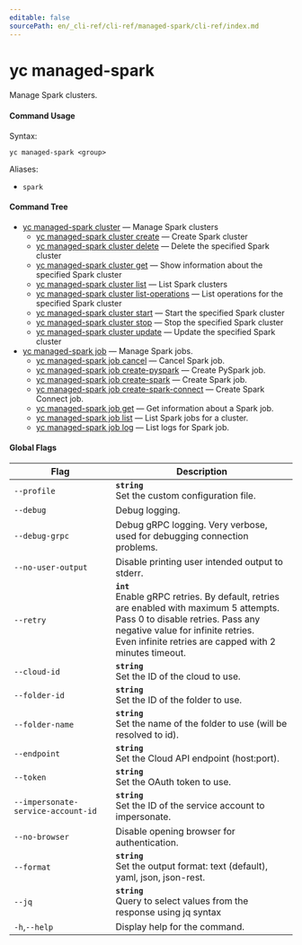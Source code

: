 ```yaml
---
editable: false
sourcePath: en/_cli-ref/cli-ref/managed-spark/cli-ref/index.md
---
```


# yc managed-spark

Manage Spark clusters.

#### Command Usage

Syntax: 

`yc managed-spark <group>`

Aliases: 

- `spark`

#### Command Tree

- [yc managed-spark cluster](cluster/index.md) — Manage Spark clusters
	- [yc managed-spark cluster create](cluster/create.md) — Create Spark cluster
	- [yc managed-spark cluster delete](cluster/delete.md) — Delete the specified Spark cluster
	- [yc managed-spark cluster get](cluster/get.md) — Show information about the specified Spark cluster
	- [yc managed-spark cluster list](cluster/list.md) — List Spark clusters
	- [yc managed-spark cluster list-operations](cluster/list-operations.md) — List operations for the specified Spark cluster
	- [yc managed-spark cluster start](cluster/start.md) — Start the specified Spark cluster
	- [yc managed-spark cluster stop](cluster/stop.md) — Stop the specified Spark cluster
	- [yc managed-spark cluster update](cluster/update.md) — Update the specified Spark cluster
- [yc managed-spark job](job/index.md) — Manage Spark jobs.
	- [yc managed-spark job cancel](job/cancel.md) — Cancel Spark job.
	- [yc managed-spark job create-pyspark](job/create-pyspark.md) — Create PySpark job.
	- [yc managed-spark job create-spark](job/create-spark.md) — Create Spark job.
	- [yc managed-spark job create-spark-connect](job/create-spark-connect.md) — Create Spark Connect job.
	- [yc managed-spark job get](job/get.md) — Get information about a Spark job.
	- [yc managed-spark job list](job/list.md) — List Spark jobs for a cluster.
	- [yc managed-spark job log](job/log.md) — List logs for Spark job.

#### Global Flags

| Flag | Description |
|----|----|
|`--profile`|<b>`string`</b><br/>Set the custom configuration file.|
|`--debug`|Debug logging.|
|`--debug-grpc`|Debug gRPC logging. Very verbose, used for debugging connection problems.|
|`--no-user-output`|Disable printing user intended output to stderr.|
|`--retry`|<b>`int`</b><br/>Enable gRPC retries. By default, retries are enabled with maximum 5 attempts.<br/>Pass 0 to disable retries. Pass any negative value for infinite retries.<br/>Even infinite retries are capped with 2 minutes timeout.|
|`--cloud-id`|<b>`string`</b><br/>Set the ID of the cloud to use.|
|`--folder-id`|<b>`string`</b><br/>Set the ID of the folder to use.|
|`--folder-name`|<b>`string`</b><br/>Set the name of the folder to use (will be resolved to id).|
|`--endpoint`|<b>`string`</b><br/>Set the Cloud API endpoint (host:port).|
|`--token`|<b>`string`</b><br/>Set the OAuth token to use.|
|`--impersonate-service-account-id`|<b>`string`</b><br/>Set the ID of the service account to impersonate.|
|`--no-browser`|Disable opening browser for authentication.|
|`--format`|<b>`string`</b><br/>Set the output format: text (default), yaml, json, json-rest.|
|`--jq`|<b>`string`</b><br/>Query to select values from the response using jq syntax|
|`-h`,`--help`|Display help for the command.|
